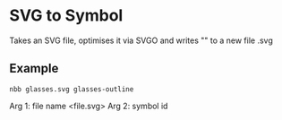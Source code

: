# SVG to Symbol

Takes an SVG file, optimises it via SVGO and writes "<symbol><path /><symbol>"
to a new file <symbol-id>.svg

## Example
`nbb glasses.svg glasses-outline`

Arg 1: file name <file.svg>
Arg 2: symbol id <symbol-id>

